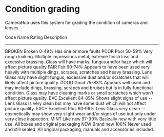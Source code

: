 # Condition grading

CameraHub uses this system for grading the condition of cameras and
lenses.

  Code     Name             Rating   Description
  -------- ---------------- -------- ----------------------------------------------------------------------------------------------------------------------------------------------------------------------------------------------------------------
  BROKEN   Broken           0-49%    Has one or more faults
  POOR     Poor             50-59%   Very rough looking. Multiple impressions metal, extreme finish loss and excessive brassing. Glass will have marks, fungus and/or haze which will affect picture quality
  FAIR     Fair             60-74%   Appears to have been used very heavily with multiple dings, scrapes, scratches and heavy brassing. Lens Glass may have slight fungus, excessive dust and/or scratches that will likely affect picture quality.
  GOOD     Good             75-83%   Appears well used and may include dings, brassing, scrapes and bruises but is in fully functional condition. Glass may have cleaning marks or small scratches which won't affect picture quality.
  EXC      Excellent        84-89%   Shows slight signs of use -- Lens Glass is very clean but may have some dust which will not affect picture quality.
  EXC+     Excellent Plus   90-96%   Lens Glass very clean -- cosmetically may show very slight wear and/or signs of use but only under very close inspection.
  MINT     Like new         97-99%   Basically new with very little use. All boxes and original packaging
  NEW      Brand new        100%     Never used and still sealed. All original packaging, manuals and accessories included.
